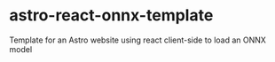 # astro-react-onnx-template
Template for an Astro website using react client-side to load an ONNX model
